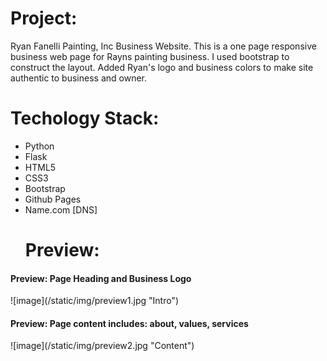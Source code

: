 <h1>Project:</h1>
<p>Ryan Fanelli Painting, Inc Business Website.
This is a one page responsive business web page for Rayns painting business. I used bootstrap to construct the layout. Added Ryan's logo and business colors to make site authentic to business and owner.<p>

<h1>Techology Stack:</h1>
<ul>
<li>Python</li>
<li>Flask</li>
<li>HTML5</li>
<li>CSS3</li>
<li>Bootstrap</li>
<li>Github Pages</li>
<li>Name.com [DNS]</li>
<h1>Preview:</h1>
</ul>

<h4>Preview: Page Heading and Business Logo</h4>
![image](/static/img/preview1.jpg "Intro")

<h4>Preview: Page content includes: about, values, services</h4>
![image](/static/img/preview2.jpg "Content")


